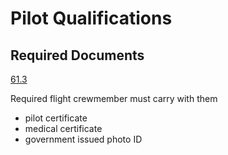 # Pilot Qualifications

## Required Documents

[61.3]()

Required flight crewmember must carry with them

- pilot certificate
- medical certificate
- government issued photo ID
